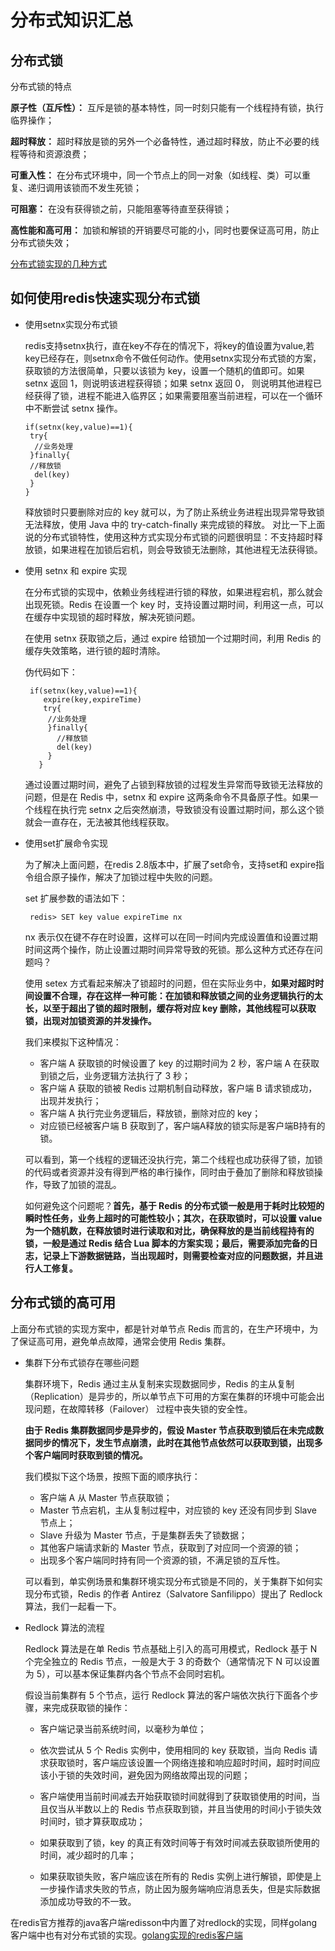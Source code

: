 # 分布式知识汇总

## 分布式锁

分布式锁的特点

**原子性（互斥性）：**  互斥是锁的基本特性，同一时刻只能有一个线程持有锁，执行临界操作；

**超时释放：** 超时释放是锁的另外一个必备特性，通过超时释放，防止不必要的线程等待和资源浪费；

**可重入性：**  在分布式环境中，同一个节点上的同一对象（如线程、类）可以重复、递归调用该锁而不发生死锁；

**可阻塞：** 在没有获得锁之前，只能阻塞等待直至获得锁；

**高性能和高可用：** 加锁和解锁的开销要尽可能的小，同时也要保证高可用，防止分布式锁失效；

[分布式锁实现的几种方式](https://segmentfault.com/a/1190000017241446?utm_source=tag-newest)


## 如何使用redis快速实现分布式锁

   * 使用setnx实现分布式锁
   
     redis支持setnx执行，直在key不存在的情况下，将key的值设置为value,若key已经存在，则setnx命令不做任何动作。使用setnx实现分布式锁的方案，
     获取锁的方法很简单，只要以该锁为 key，设置一个随机的值即可。如果 setnx 返回 1，则说明该进程获得锁；如果 setnx 返回 0，
     则说明其他进程已经获得了锁，进程不能进入临界区；如果需要阻塞当前进程，可以在一个循环中不断尝试 setnx 操作。
     
      ```
      if(setnx(key,value)==1){
       try{
        //业务处理
       }finally{
       //释放锁
        del(key)
       }
      }
      ```


      释放锁时只要删除对应的 key 就可以，为了防止系统业务进程出现异常导致锁无法释放，使用 Java 中的 try-catch-finally 来完成锁的释放。
      对比一下上面说的分布式锁特性，使用这种方式实现分布式锁的问题很明显：不支持超时释放锁，如果进程在加锁后宕机，则会导致锁无法删除，其他进程无法获得锁。
      
       
   * 使用 setnx 和 expire 实现
    
     在分布式锁的实现中，依赖业务线程进行锁的释放，如果进程宕机，那么就会出现死锁。Redis 在设置一个 key 时，支持设置过期时间，利用这一点，可以在缓存中实现锁的超时释放，解决死锁问题。

     在使用 setnx 获取锁之后，通过 expire 给锁加一个过期时间，利用 Redis 的缓存失效策略，进行锁的超时清除。

      伪代码如下：

        ```
         if(setnx(key,value)==1){
            expire(key,expireTime)
            try{
             //业务处理
             }finally{
               //释放锁
               del(key)
             }
           }
        ```

      通过设置过期时间，避免了占锁到释放锁的过程发生异常而导致锁无法释放的问题，但是在 Redis 中，setnx 和 expire 这两条命令不具备原子性。如果一个线程在执行完 setnx 之后突然崩溃，导致锁没有设置过期时间，那么这个锁就会一直存在，无法被其他线程获取。
      
      
   * 使用set扩展命令实现
   
      为了解决上面问题，在redis 2.8版本中，扩展了set命令，支持set和 expire指令组合原子操作，解决了加锁过程中失败的问题。
      
      set 扩展参数的语法如下：
        
       ```
        redis> SET key value expireTime nx
       ```

      nx 表示仅在键不存在时设置，这样可以在同一时间内完成设置值和设置过期时间这两个操作，防止设置过期时间异常导致的死锁。那么这种方式还存在问题吗？

      使用 setex 方式看起来解决了锁超时的问题，但在实际业务中，**如果对超时时间设置不合理，存在这样一种可能：在加锁和释放锁之间的业务逻辑执行的太长，以至于超出了锁的超时限制，缓存将对应 key 删除，其他线程可以获取锁，出现对加锁资源的并发操作。**

      我们来模拟下这种情况：

        * 客户端 A 获取锁的时候设置了 key 的过期时间为 2 秒，客户端 A 在获取到锁之后，业务逻辑方法执行了 3 秒；
        * 客户端 A 获取的锁被 Redis 过期机制自动释放，客户端 B 请求锁成功，出现并发执行；
        * 客户端 A 执行完业务逻辑后，释放锁，删除对应的 key；
        * 对应锁已经被客户端 B 获取到了，客户端A释放的锁实际是客户端B持有的锁。
        
        可以看到，第一个线程的逻辑还没执行完，第二个线程也成功获得了锁，加锁的代码或者资源并没有得到严格的串行操作，同时由于叠加了删除和释放锁操作，导致了加锁的混乱。

        如何避免这个问题呢？**首先，基于 Redis 的分布式锁一般是用于耗时比较短的瞬时性任务，业务上超时的可能性较小；其次，在获取锁时，可以设置 value 为一个随机数，在释放锁时进行读取和对比，确保释放的是当前线程持有的锁，一般是通过 Redis 结合 Lua 脚本的方案实现；最后，需要添加完备的日志，记录上下游数据链路，当出现超时，则需要检查对应的问题数据，并且进行人工修复。**
        
## 分布式锁的高可用        
        
   上面分布式锁的实现方案中，都是针对单节点 Redis 而言的，在生产环境中，为了保证高可用，避免单点故障，通常会使用 Redis 集群。

   * 集群下分布式锁存在哪些问题
   
     集群环境下，Redis 通过主从复制来实现数据同步，Redis 的主从复制（Replication）是异步的，所以单节点下可用的方案在集群的环境中可能会出现问题，在故障转移（Failover） 过程中丧失锁的安全性。

     **由于 Redis 集群数据同步是异步的，假设 Master 节点获取到锁后在未完成数据同步的情况下，发生节点崩溃，此时在其他节点依然可以获取到锁，出现多个客户端同时获取到锁的情况。**

     我们模拟下这个场景，按照下面的顺序执行：

        * 客户端 A 从 Master 节点获取锁；
        * Master 节点宕机，主从复制过程中，对应锁的 key 还没有同步到 Slave 节点上；
        * Slave 升级为 Master 节点，于是集群丢失了锁数据；
        * 其他客户端请求新的 Master 节点，获取到了对应同一个资源的锁；
        * 出现多个客户端同时持有同一个资源的锁，不满足锁的互斥性。
        
     可以看到，单实例场景和集群环境实现分布式锁是不同的，关于集群下如何实现分布式锁，Redis 的作者 Antirez（Salvatore Sanfilippo）提出了 Redlock 算法，我们一起看一下。

   * Redlock 算法的流程
   
      Redlock 算法是在单 Redis 节点基础上引入的高可用模式，Redlock 基于 N 个完全独立的 Redis 节点，一般是大于 3 的奇数个（通常情况下 N 可以设置为 5），可以基本保证集群内各个节点不会同时宕机。

      假设当前集群有 5 个节点，运行 Redlock 算法的客户端依次执行下面各个步骤，来完成获取锁的操作：

        * 客户端记录当前系统时间，以毫秒为单位；
      
        * 依次尝试从 5 个 Redis 实例中，使用相同的 key 获取锁，当向 Redis 请求获取锁时，客户端应该设置一个网络连接和响应超时时间，超时时间应该小于锁的失效时间，避免因为网络故障出现的问题；
        * 客户端使用当前时间减去开始获取锁时间就得到了获取锁使用的时间，当且仅当从半数以上的 Redis 节点获取到锁，并且当使用的时间小于锁失效时间时，锁才算获取成功；
        * 如果获取到了锁，key 的真正有效时间等于有效时间减去获取锁所使用的时间，减少超时的几率；
        * 如果获取锁失败，客户端应该在所有的 Redis 实例上进行解锁，即使是上一步操作请求失败的节点，防止因为服务端响应消息丢失，但是实际数据添加成功导致的不一致。
        
   在redis官方推荐的java客户端redisson中内置了对redlock的实现，同样golang客户端中也有对分布式锁的实现。[golang实现的redis客户端](https://github.com/go-redis/redis)
